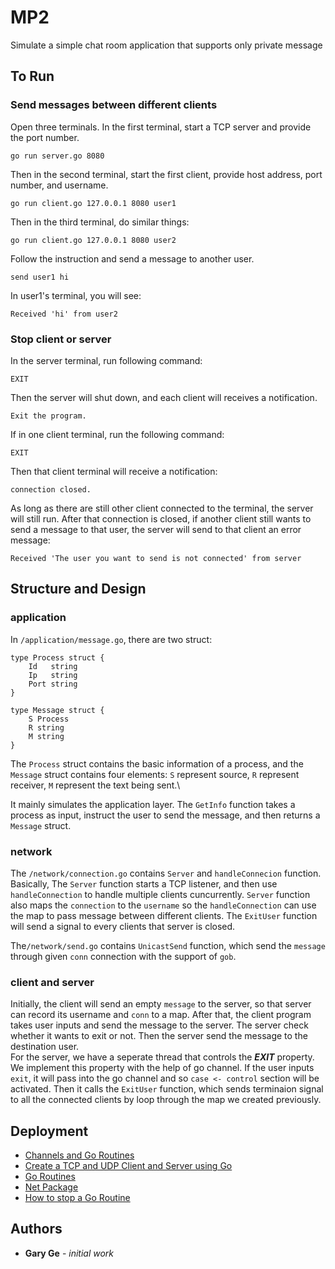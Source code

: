 # MP2

Simulate a simple chat room application that supports only private message

## To Run

### Send messages between different clients

Open three terminals. In the first terminal, start a TCP server and provide the port number.

```
go run server.go 8080
```

Then in the second terminal, start the first client, provide host address, port number, and username.

```
go run client.go 127.0.0.1 8080 user1
```

Then in the third terminal, do similar things:

```
go run client.go 127.0.0.1 8080 user2
```

Follow the instruction and send a message to another user.

```
send user1 hi
```

In user1's terminal, you will see:

```
Received 'hi' from user2
```

### Stop client or server

In the server terminal, run following command:

```
EXIT
```

Then the server will shut down, and each client will receives a notification.

```
Exit the program.
```

If in one client terminal, run the following command:

```
EXIT
```

Then that client terminal will receive a notification:

```
connection closed.
```

As long as there are still other client connected to the terminal, the server will still run. After that connection is closed, if another client still wants to send a message to that user, the server will send to that client an error message:

```
Received 'The user you want to send is not connected' from server
```

## Structure and Design

### application

In `/application/message.go`, there are two struct:

```
type Process struct {
	Id   string
	Ip   string
	Port string
}

type Message struct {
	S Process
	R string
	M string
}
```

The `Process` struct contains the basic information of a process, and the `Message` struct contains four elements: `S` represent source, `R` represent receiver, `M` represent the text being sent.\

It mainly simulates the application layer. The `GetInfo` function takes a process as input, instruct the user to send the message, and then returns a `Message` struct.

### network

The `/network/connection.go` contains `Server` and `handleConnecion` function. Basically, The `Server` function starts a TCP listener, and then use `handleConnection` to handle multiple clients cuncurrently. `Server` function also maps the `connection` to the `username` so the `handleConnection` can use the map to pass message between different clients. The `ExitUser` function will send a signal to every clients that server is closed.

The`/network/send.go` contains `UnicastSend` function, which send the `message` through given `conn` connection with the support of `gob`.

### client and server

Initially, the client will send an empty `message` to the server, so that server can record its username and `conn` to a map. After that, the client program takes user inputs and send the message to the server. The server check whether it wants to exit or not. Then the server send the message to the destination user.\
For the server, we have a seperate thread that controls the ***EXIT*** property. We implement this property with the help of go channel. If the user inputs `exit`, it will pass into the go channel and so `case <- control` section will be activated. Then it calls the `ExitUser` function, which sends terminaion signal to all the connected clients by loop through the map we created previously.

## Deployment
* [Channels and Go Routines](https://www.justindfuller.com/2020/01/go-things-i-love-channels-and-goroutines/)
* [Create a TCP and UDP Client and Server using Go](https://www.linode.com/docs/development/go/developing-udp-and-tcp-clients-and-servers-in-go/)
* [Go Routines](https://golangbot.com/goroutines/)
* [Net Package](https://golang.org/pkg/net/)
* [How to stop a Go Routine](https://stackoverflow.com/questions/6807590/how-to-stop-a-goroutine/6807784#6807784)


## Authors

* **Gary Ge** - *initial work*
